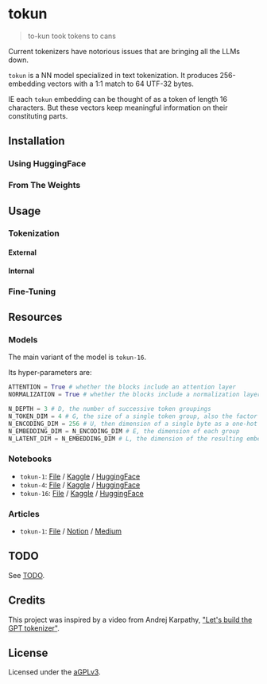 # tokun

> to-kun took tokens to cans

Current tokenizers have notorious issues that are bringing all the LLMs down.

`tokun` is a NN model specialized in text tokenization.
It produces 256-embedding vectors with a 1:1 match to 64 UTF-32 bytes.

IE each `tokun` embedding can be thought of as a token of length 16 characters.
But these vectors keep meaningful information on their constituting parts.

## Installation

### Using HuggingFace

### From The Weights

## Usage

### Tokenization

#### External

#### Internal

### Fine-Tuning

## Resources

### Models

The main variant of the model is `tokun-16`.

Its hyper-parameters are:

```python
ATTENTION = True # whether the blocks include an attention layer
NORMALIZATION = True # whether the blocks include a normalization layer

N_DEPTH = 3 # D, the number of successive token groupings
N_TOKEN_DIM = 4 # G, the size of a single token group, also the factor of compression
N_ENCODING_DIM = 256 # U, then dimension of a single byte as a one-hot vector
N_EMBEDDING_DIM = N_ENCODING_DIM # E, the dimension of each group
N_LATENT_DIM = N_EMBEDDING_DIM # L, the dimension of the resulting embedding
```

### Notebooks

- `tokun-1`: [File][notebook-file-tokun-1] / [Kaggle][notebook-kaggle-tokun-1] / [HuggingFace][notebook-hf-tokun-1]
- `tokun-4`: [File][notebook-file-tokun-4] / [Kaggle][notebook-kaggle-tokun-4] / [HuggingFace][notebook-hf-tokun-4]
- `tokun-16`: [File][notebook-file-tokun-16] / [Kaggle][notebook-kaggle-tokun-16] / [HuggingFace][notebook-hf-tokun-16]

### Articles

- `tokun-1`: [File][article-file-tokun-1] / [Notion][article-notion-tokun-1] / [Medium][article-medium-tokun-1]

## TODO

See [TODO](TODO.md).

## Credits

This project was inspired by a video from Andrej Karpathy, ["Let's build the GPT tokenizer"][youtube-karpathy-tokenizer].

## License

Licensed under the [aGPLv3](LICENSE.md).

[article-file-tokun-1]: ../articles/tokun.1.md
[article-file-tokun-4]: ../articles/tokun.4.md
[article-file-tokun-16]: ../articles/tokun.16.md
[article-medium-tokun-1]: ../articles/tokun.1.md
[article-medium-tokun-4]: ../articles/tokun.4.md
[article-medium-tokun-16]: ../articles/tokun.16.md
[article-notion-tokun-1]: ../articles/tokun.1.md
[article-notion-tokun-4]: ../articles/tokun.4.md
[article-notion-tokun-16]: ../articles/tokun.16.md

[notebook-file-tokun-1]: ../notebooks/tokun.1.ipynb
[notebook-file-tokun-4]: ../notebooks/tokun.4.ipynb
[notebook-file-tokun-16]: ../notebooks/tokun.16.ipynb
[notebook-hf-tokun-1]: ../notebooks/tokun.1.ipynb
[notebook-hf-tokun-4]: ../notebooks/tokun.4.ipynb
[notebook-hf-tokun-16]: ../notebooks/tokun.16.ipynb
[notebook-kaggle-tokun-1]: ../notebooks/tokun.1.ipynb
[notebook-kaggle-tokun-4]: ../notebooks/tokun.4.ipynb
[notebook-kaggle-tokun-16]: ../notebooks/tokun.16.ipynb

[youtube-karpathy-tokenizer]: https://www.youtube.com/watch?v=zduSFxRajkE
